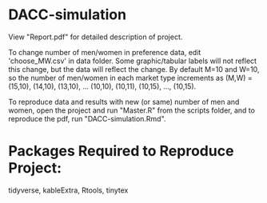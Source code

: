 # DACC-simulation
View "Report.pdf" for detailed description of project.

To change number of men/women in preference data, edit 'choose_MW.csv' in data folder. Some graphic/tabular labels will not reflect 
this change, but the data will reflect the change. By default M=10 and W=10, so the number of men/women in each market type increments as (M,W) = (15,10), (14,10), (13,10), ... (10,10), (10,11), (10,15), ..., (10,15).

To reproduce data and results with new (or same) number of men and women, open the project and run "Master.R" from the scripts folder, 
and to reproduce the pdf, run "DACC-simulation.Rmd".

# Packages Required to Reproduce Project:
tidyverse, kableExtra, Rtools, tinytex
